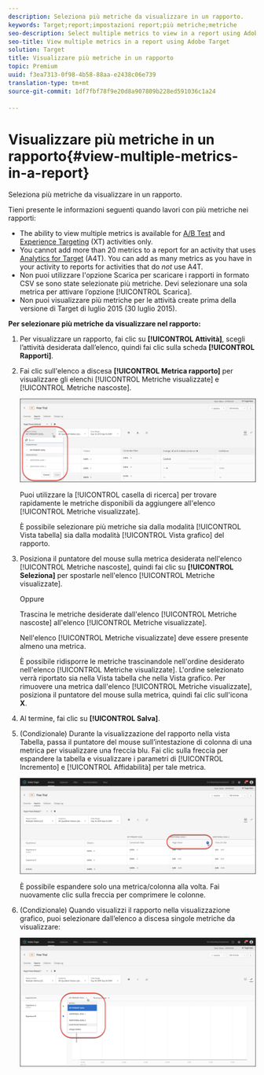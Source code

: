 ```yaml
---
description: Seleziona più metriche da visualizzare in un rapporto.
keywords: Target;report;impostazioni report;più metriche;metriche
seo-description: Select multiple metrics to view in a report using Adobe Target.
seo-title: View multiple metrics in a report using Adobe Target
solution: Target
title: Visualizzare più metriche in un rapporto
topic: Premium
uuid: f3ea7313-0f98-4b58-88aa-e2438c06e739
translation-type: tm+mt
source-git-commit: 1df7fbf78f9e20d8a907809b228ed591036c1a24

---
```



# Visualizzare più metriche in un rapporto{#view-multiple-metrics-in-a-report}

Seleziona più metriche da visualizzare in un rapporto.

Tieni presente le informazioni seguenti quando lavori con più metriche nei rapporti:

* The ability to view multiple metrics is available for [A/B Test](/help/c-activities/t-test-ab/test-ab.md) and [Experience Targeting](/help/c-activities/t-experience-target/experience-target.md) (XT) activities only.
* You cannot add more than 20 metrics to a report for an activity that uses [Analytics for Target](/help/c-integrating-target-with-mac/a4t/a4t.md) (A4T). You can add as many metrics as you have in your activity to reports for activities that do *not* use A4T.
* Non puoi utilizzare l'opzione [](/help/c-reports/downloading-data-in-csv-file.md)Scarica per scaricare i rapporti in formato CSV se sono state selezionate più metriche. Devi selezionare una sola metrica per attivare l’opzione [!UICONTROL Scarica].
* Non puoi visualizzare più metriche per le attività create prima della versione di Target di luglio 2015 (30 luglio 2015).

**Per selezionare più metriche da visualizzare nel rapporto:**

1. Per visualizzare un rapporto, fai clic su **[!UICONTROL Attività]**, scegli l’attività desiderata dall’elenco, quindi fai clic sulla scheda **[!UICONTROL Rapporti]**.
1. Fai clic sull'elenco a discesa **[!UICONTROL Metrica rapporto]** per visualizzare gli elenchi [!UICONTROL Metriche visualizzate] e [!UICONTROL Metriche nascoste].

   ![](assets/multiple_metrics.png)

   Puoi utilizzare la [!UICONTROL casella di ricerca] per trovare rapidamente le metriche disponibili da aggiungere all'elenco [!UICONTROL Metriche visualizzate].

   È possibile selezionare più metriche sia dalla modalità [!UICONTROL Vista tabella] sia dalla modalità [!UICONTROL Vista grafico] del rapporto.

1. Posiziona il puntatore del mouse sulla metrica desiderata nell'elenco [!UICONTROL Metriche nascoste], quindi fai clic su **[!UICONTROL Seleziona]** per spostarle nell'elenco [!UICONTROL Metriche visualizzate].

   Oppure

   Trascina le metriche desiderate dall'elenco [!UICONTROL Metriche nascoste] all'elenco [!UICONTROL Metriche visualizzate].

   Nell'elenco [!UICONTROL Metriche visualizzate] deve essere presente almeno una metrica.

   È possibile ridisporre le metriche trascinandole nell'ordine desiderato nell'elenco [!UICONTROL Metriche visualizzate]. L'ordine selezionato verrà riportato sia nella Vista tabella che nella Vista grafico. Per rimuovere una metrica dall'elenco [!UICONTROL Metriche visualizzate], posiziona il puntatore del mouse sulla metrica, quindi fai clic sull'icona **X**.

1. Al termine, fai clic su **[!UICONTROL Salva]**.
1. (Condizionale) Durante la visualizzazione del rapporto nella vista Tabella, passa il puntatore del mouse sull’intestazione di colonna di una metrica per visualizzare una freccia blu. Fai clic sulla freccia per espandere la tabella e visualizzare i parametri di [!UICONTROL Incremento] e [!UICONTROL Affidabilità] per tale metrica.

   ![](assets/multiple_metrics_table.png)

   È possibile espandere solo una metrica/colonna alla volta. Fai nuovamente clic sulla freccia per comprimere le colonne.

1. (Condizionale) Quando visualizzi il rapporto nella visualizzazione grafico, puoi selezionare dall’elenco a discesa singole metriche da visualizzare:

   ![](assets/multiple_metrics_graph.png)

